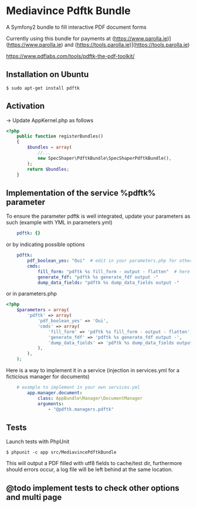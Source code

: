# Mediavince Pdftk Bundle

A Symfony2 bundle to fill interactive PDF document forms

Currently using this bundle for payments at (https://www.parolla.ie)](https://www.parolla.ie) and (https://tools.parolla.ie)](https://tools.parolla.ie)

https://www.pdflabs.com/tools/pdftk-the-pdf-toolkit/

## Installation on Ubuntu

```
$ sudo apt-get install pdftk
```

## Activation

-> Update AppKernel.php as follows

```php
<?php
    public function registerBundles()
    {
        $bundles = array(
            //...
            new SpecShaper\PdftkBundle\SpecShaperPdftkBundle(),
        );
        return $bundles;
    }
```

## Implementation of the service %pdftk% parameter

To ensure the parameter pdftk is well integrated, update your parameters as such (example with YML in parameters.yml)

```yaml
    pdftk: {}
```

or by indicating possible options
    
```yaml
    pdftk:
        pdf_boolean_yes: "Oui"  # edit in your parameters.php for other locales translation: e.g Yes
        cmds:
            fill_form: "pdftk %s fill_form - output - flatten"  # here we add 'flatten' option to disable interactivity
            generate_fdf: "pdftk %s generate_fdf output -"
            dump_data_fields: "pdftk %s dump_data_fields output -"
```

 or in parameters.php

```php
<?php
    $parameters = array(
        'pdftk' => array(
            'pdf_boolean_yes' => 'Oui',
            'cmds' => array(
                'fill_form' => 'pdftk %s fill_form - output - flatten',
                'generate_fdf' => 'pdftk %s generate_fdf output -',
                'dump_data_fields' => 'pdftk %s dump_data_fields output -',
            ),
        ),
    );
```

Here is a way to implement it in a service (injection in services.yml for a ficticious manager for documents)

```yaml
    # example to implement in your own services.yml
        app.manager.document:
            class: AppBundle\Manager\DocumentManager
            arguments:
                - "@pdftk.managers.pdftk"
```

## Tests

Launch tests with PhpUnit

```
$ phpunit -c app src/MediavincePdftkBundle
```

This will output a PDF filled with utf8 fields to cache/test dir, furthermore should errors occur, a log file will be left behind at the same location.

## @todo implement tests to check other options and multi page
